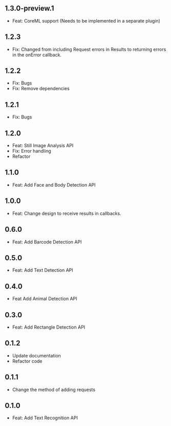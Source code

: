 ## 1.3.0-preview.1
* Feat: CoreML support (Needs to be implemented in a separate plugin)

## 1.2.3
* Fix: Changed from including Request errors in Results to returning errors in the onError callback.

## 1.2.2
* Fix: Bugs
* Fix: Remove dependencies

## 1.2.1
* Fix: Bugs

## 1.2.0
* Feat: Still Image Analysis API
* Fix: Error handling
* Refactor

## 1.1.0
* Feat: Add Face and Body Detection API

## 1.0.0
* Feat: Change design to receive results in callbacks.

## 0.6.0
* Feat: Add Barcode Detection API

## 0.5.0
* Feat: Add Text Detection API

## 0.4.0
* Feat Add Animal Detection API

## 0.3.0
* Feat: Add Rectangle Detection API

## 0.1.2
* Update documentation
* Refactor code

## 0.1.1
* Change the method of adding requests

## 0.1.0
* Feat: Add Text Recognition API
